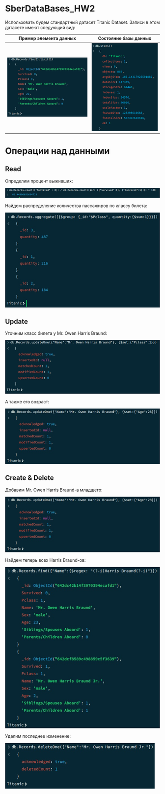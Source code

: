 # SberDataBases_HW2

Использовать будем стандартный датасет Titanic Dataset. Записи в этом датасете имеют следующий вид:

Пример элемента данных            |  Состояние базы данных
:-------------------------:|:-------------------------:
![](https://github.com/SexualWhiteChocolate/SberDataBases_HW2/blob/main/image1.jpg)  |  ![](https://github.com/SexualWhiteChocolate/SberDataBases_HW2/blob/main/image.png)

# Операции над данными

## Read

Определим процент выживших:

![](https://github.com/SexualWhiteChocolate/SberDataBases_HW2/blob/main/image2.jpg)

Найдем распределение количества пассажиров по классу билета:

![](https://github.com/SexualWhiteChocolate/SberDataBases_HW2/blob/main/image3.jpg)

## Update

Уточним класс билета у Mr. Owen Harris Braund:

![](https://github.com/SexualWhiteChocolate/SberDataBases_HW2/blob/main/image4.jpg)

А также его возраст:

![](https://github.com/SexualWhiteChocolate/SberDataBases_HW2/blob/main/image5.jpg)

## Create & Delete

Добавим Mr. Owen Harris Braund-а младшего:

![](https://github.com/SexualWhiteChocolate/SberDataBases_HW2/blob/main/image5.jpg)

Найдем теперь всех Harris Braund-ов:

![](https://github.com/SexualWhiteChocolate/SberDataBases_HW2/blob/main/image6.jpg)

Удалим последнее изменение:

![](https://github.com/SexualWhiteChocolate/SberDataBases_HW2/blob/main/image7.jpg)
